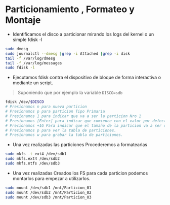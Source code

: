 # Particionamiento , Formateo y Montaje

- Identificamos el disco a particionar mirando los logs del kernel o un simple fdisk -l 
 ```sh
sudo dmesg
sudo journalctl --dmesg |grep -i Attached |grep -i disk
tail -f /var/log/dmesg
tail -f /var/log/messages
sudo fdisk -l 
 ```
- Ejecutamos fdisk contra el dispositivo de bloque de forma interactiva o mediante un script.
> Suponiendo que por ejemplo la variable `DISCO=sdb`
 ```sh
fdisk /dev/$DISCO
# Presionamos n para nueva particion
# Presionamos p para particion Tipo Primaria
# Presionamos 1 para indicar que va a ser la particion Nro 1
# Presionamos [Enter] para indicar que comience con el valor por defecto del disco.
# Precionamos +1G Para indicar que el tamaño de la particion va a ser de 1Gb.
# Presionamos p para ver la tabla de particiones.
# Presionamos w para grabar la tabla de particiones.
 ```
- Una vez realizadas las particiones Procederemos a formatearlas
 ```sh
sudo mkfs -t ext4 /dev/sdb1 
sudo mkfs.ext4 /dev/sdb2 
sudo mkfs.ntfs /dev/sdb3
 ```
- Una vez realizadas Creados los FS para cada particion podemos montarlos para empezar a utilizarlos.
 ```sh
sudo mount /dev/sdb1 /mnt/Particion_01
sudo mount /dev/sdb2 /mnt/Particion_02
sudo mount /dev/sdb3 /mnt/Particion_03
 ```

